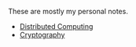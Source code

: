 These are mostly my personal notes.

- [Distributed Computing](/distributed.html)
- [Cryptography](/cryptography.html)
